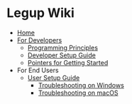 # Legup Wiki
* [Home][home]
* [For Developers][dev]
    * [Programming Principles][principles]
    * [Developer Setup Guide][dev_setup]
    * [Pointers for Getting Started][pointers_for_getting_started]
* For End Users
    * [User Setup Guide][user_setup]
        * [Troubleshooting on Windows][windows_troubleshooting]
        * [Troubleshooting on macOS][macos_troubleshooting]

[home]: https://github.com/Bram-Hub/Legup/wiki
[principles]: https://github.com/Bram-Hub/Legup/wiki/Our-Programming-Standards
[dev]: https://github.com/Bram-Hub/Legup/wiki/For-Developers
[dev_setup]: https://github.com/Bram-Hub/Legup/wiki/Developer-Setup-Guide
[user_setup]: https://github.com/Bram-Hub/Legup/wiki/User-Setup-Guide
[windows_troubleshooting]: https://github.com/Bram-Hub/Legup/wiki/User-Setup-Guide#troubleshooting-on-windows
[macos_troubleshooting]: https://github.com/Bram-Hub/Legup/wiki/User-Setup-Guide#troubleshooting-on-windows
[pointers_for_getting_started]: https://github.com/Bram-Hub/Legup/wiki/Some-Pointers-for-Getting-Started